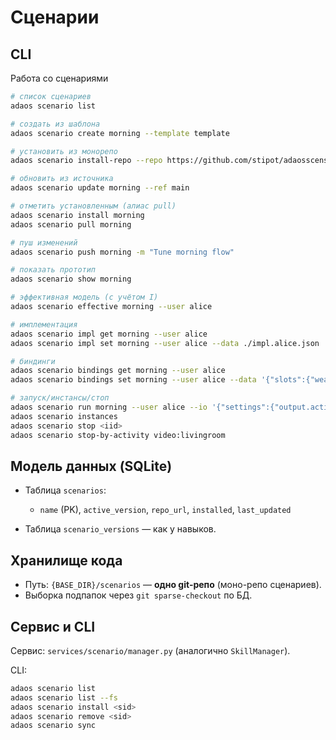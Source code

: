 # Сценарии

## CLI

Работа со сценариями

```bash
# список сценариев
adaos scenario list

# создать из шаблона
adaos scenario create morning --template template

# установить из монорепо
adaos scenario install-repo --repo https://github.com/stipot/adaosscens.git --sid morning --ref main

# обновить из источника
adaos scenario update morning --ref main

# отметить установленным (алиас pull)
adaos scenario install morning
adaos scenario pull morning

# пуш изменений
adaos scenario push morning -m "Tune morning flow"

# показать прототип
adaos scenario show morning

# эффективная модель (с учётом I)
adaos scenario effective morning --user alice

# имплементация
adaos scenario impl get morning --user alice
adaos scenario impl set morning --user alice --data ./impl.alice.json

# биндинги
adaos scenario bindings get morning --user alice
adaos scenario bindings set morning --user alice --data '{"slots":{"weather":{"skill":"open_weather"}}}'

# запуск/инстансы/стоп
adaos scenario run morning --user alice --io '{"settings":{"output.active":"voice"}}'
adaos scenario instances
adaos scenario stop <iid>
adaos scenario stop-by-activity video:livingroom
```

## Модель данных (SQLite)

* Таблица `scenarios`:

  * `name` (PK), `active_version`, `repo_url`, `installed`, `last_updated`
* Таблица `scenario_versions` — как у навыков.

## Хранилище кода

* Путь: `{BASE_DIR}/scenarios` — **одно git-репо** (моно-репо сценариев).
* Выборка подпапок через `git sparse-checkout` по БД.

## Сервис и CLI

Сервис: `services/scenario/manager.py` (аналогично `SkillManager`).

CLI:

```bash
adaos scenario list
adaos scenario list --fs
adaos scenario install <sid>
adaos scenario remove <sid>
adaos scenario sync
```
